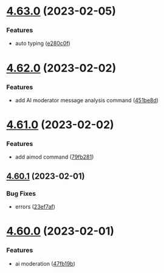 # [4.63.0](https://github.com/onesoft-sudo/sudobot/compare/v4.62.0...v4.63.0) (2023-02-05)


### Features

* auto typing ([e280c0f](https://github.com/onesoft-sudo/sudobot/commit/e280c0f9f8aeb7716c4f8619e1a5db482c9d8393))



# [4.62.0](https://github.com/onesoft-sudo/sudobot/compare/v4.61.0...v4.62.0) (2023-02-02)


### Features

* add AI moderator message analysis command ([451be8d](https://github.com/onesoft-sudo/sudobot/commit/451be8db6f9073e4fd11c26c914c685d0fc82790))



# [4.61.0](https://github.com/onesoft-sudo/sudobot/compare/v4.60.1...v4.61.0) (2023-02-02)


### Features

* add aimod command ([79fb281](https://github.com/onesoft-sudo/sudobot/commit/79fb28162ffc489de9381a6e74ed724a5be4275d))



## [4.60.1](https://github.com/onesoft-sudo/sudobot/compare/v4.60.0...v4.60.1) (2023-02-01)


### Bug Fixes

* errors ([23ef7af](https://github.com/onesoft-sudo/sudobot/commit/23ef7af6852f8ebdee180b6728bbd8868be107c0))



# [4.60.0](https://github.com/onesoft-sudo/sudobot/compare/v4.59.1...v4.60.0) (2023-02-01)


### Features

* ai moderation ([47fb19b](https://github.com/onesoft-sudo/sudobot/commit/47fb19b1c9a1d45a628397d118dc46a15aefdc4d))



